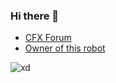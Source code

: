 ### Hi there 👋
* [CFX Forum](https://forum.cfx.re/u/golja_valjev)
* [Owner of this robot](https://steamcommunity.com/id/stenuuu/)

![xd](https://github-readme-stats.vercel.app/api?username=RedEyeScripts&show_icons=true&theme=dracula)

